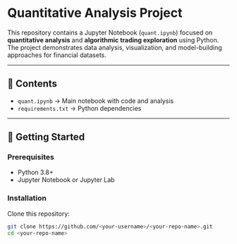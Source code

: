 # Quantitative Analysis Project

This repository contains a Jupyter Notebook (`quant.ipynb`) focused on **quantitative analysis** and **algorithmic trading exploration** using Python.  
The project demonstrates data analysis, visualization, and model-building approaches for financial datasets.

---

## 📂 Contents
- `quant.ipynb` → Main notebook with code and analysis
- `requirements.txt` → Python dependencies

---

## 🚀 Getting Started

### Prerequisites
- Python 3.8+
- Jupyter Notebook or Jupyter Lab

### Installation
Clone this repository:
```bash
git clone https://github.com/<your-username>/<your-repo-name>.git
cd <your-repo-name>

